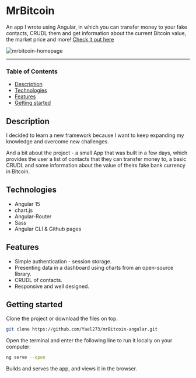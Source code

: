 # MrBitcoin

An app I wrote using Angular, in which you can transfer money to your fake contacts, CRUDL them and get information about the current Bitcoin value, the market price and more! [Check it out here](https://yael273.github.io/mrBitcoin-angular/ "Website link")

![mrbitcoin-homepage](https://user-images.githubusercontent.com/118633927/225012672-d3864f2c-8198-4e41-a375-5b6bbf82b838.png)
___
### Table of Contents
- [Description](#description)
- [Technologies](#technologies)
- [Features](#features)
- [Getting started](#getting-started)

## Description
<a name="description"/>
I decided to learn a new framework because I want to keep expanding my knowledge and overcome new challenges.

And a bit about the project - a small App that was built in a few days, which provides the user a list of contacts that they can transfer money to, a basic CRUDL and some information about the value of theirs fake bank currency in Bitcoin.

## Technologies
<a name="technologies"/>

- Angular 15
- chart.js
- Angular-Router
- Sass
- Angular CLI & Github pages

## Features
<a name="features"/>

- Simple authentication - session storage.
- Presenting data in a dashboard using charts from an open-source library.
- CRUDL of contacts.
- Responsive and well designed.

## Getting started
<a name="getting-started"/>
Clone the project or download the files on top.

```sh
git clone https://github.com/Yael273/mrBitcoin-angular.git
```
Open the terminal and enter the following line to run it locally on your computer:

```sh
ng serve --open
```
Builds and serves the app, and views it in the browser.

